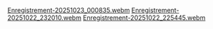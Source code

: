 
[Enregistrement-20251023_000835.webm](https://github.com/user-attachments/assets/5c219ffd-116a-4f59-96c2-3a462a2eb399)
[Enregistrement-20251022_232010.webm](https://github.com/user-attachments/assets/eb77e07f-1d64-49ca-bd9f-50102ee51106)
[Enregistrement-20251022_225445.webm](https://github.com/user-attachments/assets/b799c2ac-2230-4dbc-83eb-4dcb7877b3f9)
